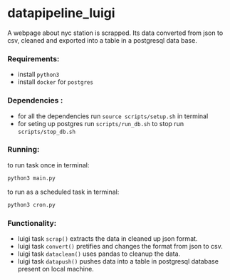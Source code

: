 # datapipeline_luigi
A webpage about nyc station is scrapped. Its data converted from json to csv, cleaned and exported into a table in a postgresql data base.

### Requirements:
* install `python3` 
* install `docker` for `postgres` 

### Dependencies :
* for all the dependencies run `source scripts/setup.sh` in terminal
* for seting up postgres run `scripts/run_db.sh` to stop run `scripts/stop_db.sh`

 
### Running:
to run task once in terminal:
```bash
python3 main.py
```
to run as a scheduled task in terminal:
```bash
python3 cron.py
```
 
### Functionality:
* luigi task `scrap()` extracts the data in cleaned up json format.
* luigi task `convert()` pretifies and changes the format from json to csv.
* luigi task `dataclean()` uses pandas to cleanup the data. 
* luigi task `datapush()` pushes data into a table in postgresql database present on local machine.

